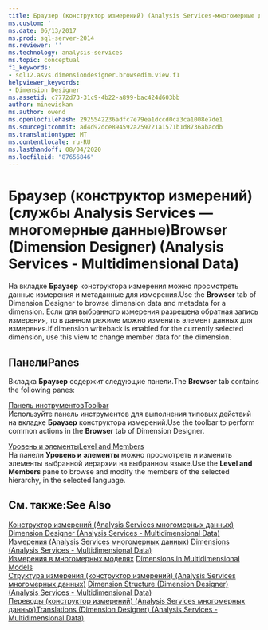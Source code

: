 ```yaml
---
title: Браузер (конструктор измерений) (Analysis Services-многомерные данные) | Документация Майкрософт
ms.custom: ''
ms.date: 06/13/2017
ms.prod: sql-server-2014
ms.reviewer: ''
ms.technology: analysis-services
ms.topic: conceptual
f1_keywords:
- sql12.asvs.dimensiondesigner.browsedim.view.f1
helpviewer_keywords:
- Dimension Designer
ms.assetid: c7772d73-31c9-4b22-a899-bac424d603bb
author: minewiskan
ms.author: owend
ms.openlocfilehash: 2925542236adfc7e79ea1dccd0ca3ca1008e7de1
ms.sourcegitcommit: ad4d92dce894592a259721a1571b1d8736abacdb
ms.translationtype: MT
ms.contentlocale: ru-RU
ms.lasthandoff: 08/04/2020
ms.locfileid: "87656846"
---
```

# <a name="browser-dimension-designer-analysis-services---multidimensional-data"></a><span data-ttu-id="6e5a7-102">Браузер (конструктор измерений) (службы Analysis Services — многомерные данные)</span><span class="sxs-lookup"><span data-stu-id="6e5a7-102">Browser (Dimension Designer) (Analysis Services - Multidimensional Data)</span></span>
  <span data-ttu-id="6e5a7-103">На вкладке **Браузер** конструктора измерения можно просмотреть данные измерения и метаданные для измерения.</span><span class="sxs-lookup"><span data-stu-id="6e5a7-103">Use the **Browser** tab of Dimension Designer to browse dimension data and metadata for a dimension.</span></span> <span data-ttu-id="6e5a7-104">Если для выбранного измерения разрешена обратная запись измерения, то в данном режиме можно изменить элемент данных для измерения.</span><span class="sxs-lookup"><span data-stu-id="6e5a7-104">If dimension writeback is enabled for the currently selected dimension, use this view to change member data for the dimension.</span></span>  
  
## <a name="panes"></a><span data-ttu-id="6e5a7-105">Панели</span><span class="sxs-lookup"><span data-stu-id="6e5a7-105">Panes</span></span>  
 <span data-ttu-id="6e5a7-106">Вкладка **Браузер** содержит следующие панели.</span><span class="sxs-lookup"><span data-stu-id="6e5a7-106">The **Browser** tab contains the following panes:</span></span>  
  
 [<span data-ttu-id="6e5a7-107">Панель инструментов</span><span class="sxs-lookup"><span data-stu-id="6e5a7-107">Toolbar</span></span>](toolbar-browser-tab-dimension-designer-analysis-services-multidimensional-data.md)  
 <span data-ttu-id="6e5a7-108">Используйте панель инструментов для выполнения типовых действий на вкладке **Браузер** конструктора измерений.</span><span class="sxs-lookup"><span data-stu-id="6e5a7-108">Use the toolbar to perform common actions in the **Browser** tab of Dimension Designer.</span></span>  
  
 [<span data-ttu-id="6e5a7-109">Уровень и элементы</span><span class="sxs-lookup"><span data-stu-id="6e5a7-109">Level and Members</span></span>](level-members-dimension-designer-analysis-services-multidimensional-data.md)  
 <span data-ttu-id="6e5a7-110">На панели **Уровень и элементы** можно просмотреть и изменить элементы выбранной иерархии на выбранном языке.</span><span class="sxs-lookup"><span data-stu-id="6e5a7-110">Use the **Level and Members** pane to browse and modify the members of the selected hierarchy, in the selected language.</span></span>  
  
## <a name="see-also"></a><span data-ttu-id="6e5a7-111">См. также:</span><span class="sxs-lookup"><span data-stu-id="6e5a7-111">See Also</span></span>  
 <span data-ttu-id="6e5a7-112">[Конструктор измерений &#40;Analysis Services многомерных данных&#41;](dimension-designer-analysis-services-multidimensional-data.md) </span><span class="sxs-lookup"><span data-stu-id="6e5a7-112">[Dimension Designer &#40;Analysis Services - Multidimensional Data&#41;](dimension-designer-analysis-services-multidimensional-data.md) </span></span>  
 <span data-ttu-id="6e5a7-113">[Измерения &#40;Analysis Services многомерных данных&#41;](multidimensional-models-olap-logical-dimension-objects/dimensions-analysis-services-multidimensional-data.md) </span><span class="sxs-lookup"><span data-stu-id="6e5a7-113">[Dimensions &#40;Analysis Services - Multidimensional Data&#41;](multidimensional-models-olap-logical-dimension-objects/dimensions-analysis-services-multidimensional-data.md) </span></span>  
 <span data-ttu-id="6e5a7-114">[Измерения в многомерных моделях](multidimensional-models/dimensions-in-multidimensional-models.md) </span><span class="sxs-lookup"><span data-stu-id="6e5a7-114">[Dimensions in Multidimensional Models](multidimensional-models/dimensions-in-multidimensional-models.md) </span></span>  
 <span data-ttu-id="6e5a7-115">[Структура измерения &#40;конструктор измерений&#41; &#40;Analysis Services многомерных данных&#41;](dimension-structure-dimension-designer-analysis-services-multidimensional-data.md) </span><span class="sxs-lookup"><span data-stu-id="6e5a7-115">[Dimension Structure &#40;Dimension Designer&#41; &#40;Analysis Services - Multidimensional Data&#41;](dimension-structure-dimension-designer-analysis-services-multidimensional-data.md) </span></span>  
 [<span data-ttu-id="6e5a7-116">Переводы &#40;конструктор измерений&#41; &#40;Analysis Services многомерных данных&#41;</span><span class="sxs-lookup"><span data-stu-id="6e5a7-116">Translations &#40;Dimension Designer&#41; &#40;Analysis Services - Multidimensional Data&#41;</span></span>](translations-dimension-designer-analysis-services-multidimensional-data.md)  
  
  
